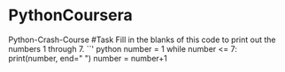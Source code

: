 # PythonCoursera
Python-Crash-Course
#Task Fill in the blanks of this code to print out the numbers 1 through 7.
``' python
number = 1
while number <= 7:
	print(number, end=" ")
	number = number+1
```
